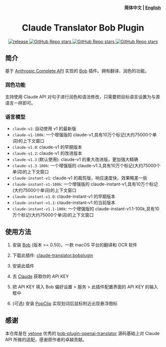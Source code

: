<h4 align="right">
  <strong>简体中文</strong> | <a href="https://github.com/jtsang4/bob-plugin-claude-translator/blob/main/docs/README_EN.md">English</a>
</h4>

<div>
  <h1 align="center">Claude Translator Bob Plugin</h1>
  <p align="center">
    <a href="https://github.com/jtsang4/bob-plugin-claude-translator/releases" target="_blank">
        <img src="https://github.com/jtsang4/bob-plugin-claude-translator/actions/workflows/release.yaml/badge.svg" alt="release">
    </a>
    <a href="https://github.com/jtsang4/bob-plugin-claude-translator/releases">
        <img alt="GitHub Repo stars" src="https://img.shields.io/github/stars/jtsang4/bob-plugin-claude-translator?style=flat">
    </a>
    <a href="https://github.com/jtsang4/bob-plugin-claude-translator/releases">
        <img alt="GitHub Repo stars" src="https://img.shields.io/badge/claude-bob-orange?style=flat">
    </a>
    <a href="https://github.com/jtsang4/bob-plugin-claude-translator/releases">
        <img alt="GitHub Repo stars" src="https://img.shields.io/badge/langurage-JavaScript-brightgreen?style=flat&color=blue">
    </a>
  </p>
</div>

## 简介

基于 [Anthropic Complete API](https://console.anthropic.com/docs/api/reference) 实现的 [Bob](https://bobtranslate.com/) 插件。拥有翻译、润色的功能。

### 润色功能

支持使用 Claude API 对句子进行润色和语法修改，只需要把目标语言设置为与源语言一样即可。

### 语言模型

* `claude-v1`: 自动使用 v1 的最新版
* `claude-v1-100k`: 一个增强版的 claude-v1,具有10万个标记(大约75000个单词)的上下文窗口
* `claude-v1.0`: claude-v1 的早期版本
* `claude-v1.2`: claude-v1 的改进版本
* `claude-v1.3` (默认使用): claude-v1 的重大改进版，更加强大精确
* `claude-v1.3-100k`: 一个增强版的 claude-v1.3,具有10万个标记(大约75000个单词)的上下文窗口
* `claude-instant-v1`: claude-v1 的裁剪版，响应速度快，效果略差一些
* `claude-instant-v1-100k`: 一个增强版的 claude-instant-v1,具有10万个标记(大约75000个单词)的上下文窗口
* `claude-instant-v1.0`: claude-instant-v1 的早期版本
* `claude-instant-v1.1`: claude-instant-v1 的当前版本
* `claude-instant-v1.1-100k`: 一个增强版的 claude-instant-v1.1-100k,具有10万个标记(大约75000个单词)的上下文窗口

## 使用方法

1. 安装 [Bob](https://bobtranslate.com/guide/#%E5%AE%89%E8%A3%85) (版本 >= 0.50)，一款 macOS 平台的翻译和 OCR 软件

2. 下载此插件: [claude-translator.bobplugin](https://github.com/jtsang4/bob-plugin-claude-translator/releases/latest)

3. 安装此插件

4. 去 [Claude](https://console.anthropic.com/account/keys) 获取你的 API KEY

5. 把 API KEY 填入 Bob 偏好设置 > 服务 > 此插件配置界面的 API KEY 的输入框中

6. (可选) 安装 [PopClip](https://bobtranslate.com/guide/integration/popclip.html) 实现划词后鼠标附近出现悬浮图标

## 感谢

本仓库是在 [yetone](https://github.com/yetone) 优秀的 [bob-plugin-openai-translator](https://github.com/yetone/bob-plugin-openai-translator) 源码基础上对 Claude API 所做的适配，感谢原作者的卓越贡献。
